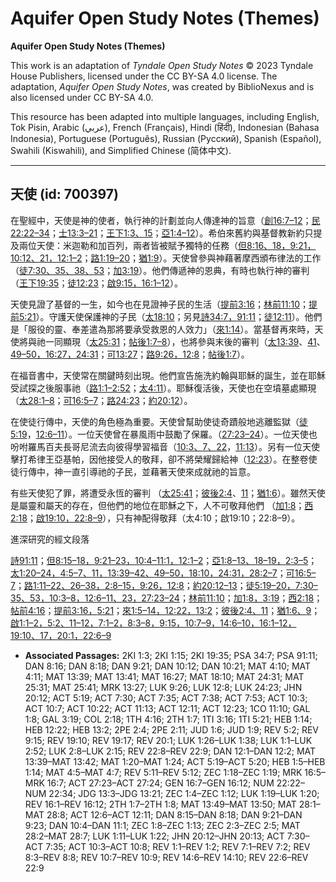 # Aquifer Open Study Notes (Themes)

**Aquifer Open Study Notes (Themes)**

This work is an adaptation of *Tyndale Open Study Notes* © 2023 Tyndale House Publishers, licensed under the CC BY\-SA 4\.0 license. The adaptation, *Aquifer Open Study Notes*, was created by BiblioNexus and is also licensed under CC BY\-SA 4\.0\.

This resource has been adapted into multiple languages, including English, Tok Pisin, Arabic (عربي), French (Français), Hindi (हिंदी), Indonesian (Bahasa Indonesia), Portuguese (Português), Russian (Русский), Spanish (Español), Swahili (Kiswahili), and Simplified Chinese (简体中文).



--------------------------------

## 天使 (id: 700397)

在聖經中，天使是神的使者，執行神的計劃並向人傳達神的旨意（[創16:7–12](https://ref.ly/Gen16:7-Gen16:12)；[民22:22–34](https://ref.ly/Num22:22-Num22:34)；[士13:3–21](https://ref.ly/Judg13:3-Judg13:21)；[王下1:3、](https://ref.ly/2Kgs1:3)[15](https://ref.ly/2Kgs1:15)；[亞1:4–12](https://ref.ly/Zech1:4-Zech1:12)）。希伯來舊約與基督教新約只提及兩位天使：米迦勒和加百列，兩者皆被賦予獨特的任務（[但8:16、](https://ref.ly/Dan8:16)[18，](https://ref.ly/Dan8:18)[9:21，](https://ref.ly/Dan9:21)[10:12、](https://ref.ly/Dan10:12)[21，](https://ref.ly/Dan10:21)[12:1–2](https://ref.ly/Dan12:1-Dan12:2)；[路1:19–20](https://ref.ly/Luke1:19-Luke1:20)；[猶1:9](https://ref.ly/Jude1:9)）。天使曾參與神藉著摩西頒布律法的工作（[徒7:30、](https://ref.ly/Acts7:30)[35、](https://ref.ly/Acts7:35)[38、](https://ref.ly/Acts7:38)[53](https://ref.ly/Acts7:53)；[加3:19](https://ref.ly/Gal3:19)）。他們傳遞神的恩典，有時也執行神的審判（[王下19:35](https://ref.ly/2Kgs19:35)；[徒12:23](https://ref.ly/Acts12:23)；[啟9:15，](https://ref.ly/Rev9:15)[16:1–12](https://ref.ly/Rev16:1-Rev16:12)）。

天使見證了基督的一生，如今也在見證神子民的生活（[提前3:16](https://ref.ly/1Tim3:16)；[林前11:10](https://ref.ly/1Cor11:10)；[提前5:21](https://ref.ly/1Tim5:21)）。守護天使保護神的子民（[太18:10](https://ref.ly/Matt18:10)；另見[詩34:7，](https://ref.ly/Ps34:7)[91:11](https://ref.ly/Ps91:11)；[徒12:11](https://ref.ly/Acts12:11)）。他們是「服役的靈、奉差遣為那將要承受救恩的人效力」（[來1:14](https://ref.ly/Heb1:14)）。當基督再來時，天使將與祂一同顯現（[太25:31](https://ref.ly/Matt25:31)；[帖後1:7–8](https://ref.ly/2Thess1:7-2Thess1:8)），也將參與末後的審判（[太13:39](https://ref.ly/Matt13:39)、[41](https://ref.ly/Matt13:41)、[49–50，](https://ref.ly/Matt13:49-Matt13:50)[16:27，](https://ref.ly/Matt16:27)[24:31](https://ref.ly/Matt24:31)；[可13:27](https://ref.ly/Mark13:27)；[路9:26，](https://ref.ly/Luke9:26)[12:8](https://ref.ly/Luke12:8)；[帖後1:7](https://ref.ly/2Thess1:7)）。

在福音書中，天使常在關鍵時刻出現。他們宣告施洗約翰與耶穌的誕生，並在耶穌受試探之後服事祂（[路1:1–2:52](https://ref.ly/Luke1:1-Luke2:52)；[太4:11](https://ref.ly/Matt4:11)）。耶穌復活後，天使也在空墳墓處顯現（[太28:1–8](https://ref.ly/Matt28:1-Matt28:8)；[可16:5–7](https://ref.ly/Mark16:5-Mark16:7)；[路24:23](https://ref.ly/Luke24:23)；[約20:12](https://ref.ly/John20:12)）。

在使徒行傳中，天使的角色極為重要。天使曾幫助使徒奇蹟般地逃離監獄（[徒5:19](https://ref.ly/Acts5:19)，[12:6–11](https://ref.ly/Acts12:6-Acts12:11)）。一位天使曾在暴風雨中鼓勵了保羅。（[27:23–24](https://ref.ly/Acts27:23-Acts27:24)）。一位天使也吩咐羅馬百夫長哥尼流去向彼得學習福音（[10:3、](https://ref.ly/Acts10:3)[7、](https://ref.ly/Acts10:7)[22](https://ref.ly/Acts10:22)，[11:13](https://ref.ly/Acts11:13)）。另有一位天使擊打希律王亞基帕，因他接受人的敬拜，卻不將榮耀歸給神（[12:23](https://ref.ly/Acts12:23)）。在整卷使徒行傳中，神一直引導祂的子民，並藉著天使來成就祂的旨意。

有些天使犯了罪，將遭受永恆的審判 （[太25:41](https://ref.ly/Matt25:41)；[彼後2:4](https://ref.ly/2Pet2:4)、[11](https://ref.ly/2Pet2:11)；[猶1:6](https://ref.ly/Jude1:6)）。雖然天使是屬靈和屬天的存在，但他們的地位在耶穌之下，人不可敬拜他們 （[加1:8](https://ref.ly/Gal1:8)；[西2:18](https://ref.ly/Col2:18)；[啟19:10，](https://ref.ly/Rev19:10)[22:8–9](https://ref.ly/Rev22:8-Rev22:9)），只有神配得敬拜（太4:10；啟19:10；22:8–9）。

進深研究的經文段落

[詩91:11](https://ref.ly/Ps91:11)；[但8:15–18，](https://ref.ly/Dan8:15-Dan8:18)[9:21–23，](https://ref.ly/Dan9:21-Dan9:23)[10:4–11:1，](https://ref.ly/Dan10:4-Dan11:1)[12:1–2](https://ref.ly/Dan12:1-Dan12:2)；[亞1:8–13、](https://ref.ly/Zech1:8-Zech1:13)[18–19，](https://ref.ly/Zech1:18-Zech1:19)[2:3–5](https://ref.ly/Zech2:3-Zech2:5)；[太1:20–24，](https://ref.ly/Matt1:20-Matt1:24)[4:5–7、](https://ref.ly/Matt4:5-Matt4:7)[11，](https://ref.ly/Matt4:11)[13:39–42、](https://ref.ly/Matt13:39-Matt13:42)[49–50，](https://ref.ly/Matt13:49-Matt13:50)[18:10，](https://ref.ly/Matt18:10)[24:31，](https://ref.ly/Matt24:31)[28:2–7](https://ref.ly/Matt28:2-Matt28:7)；[可16:5–7](https://ref.ly/Mark16:5-Mark16:7)；[路1:11–22、](https://ref.ly/Luke1:11-Luke1:22)[26–38，](https://ref.ly/Luke1:26-Luke1:38)[2:8–15，](https://ref.ly/Luke2:8-Luke2:15)[9:26，](https://ref.ly/Luke9:26)[12:8](https://ref.ly/Luke12:8)；[約20:12–13](https://ref.ly/John20:12-John20:13)；[徒5:19–20，](https://ref.ly/Acts5:19-Acts5:20)[7:30–35、](https://ref.ly/Acts7:30-Acts7:35)[53，](https://ref.ly/Acts7:53)[10:3–8，](https://ref.ly/Acts10:3-Acts10:8)[12:6–11、](https://ref.ly/Acts12:6-Acts12:11)[23，](https://ref.ly/Acts12:23)[27:23–24](https://ref.ly/Acts27:23-Acts27:24)；[林前11:10](https://ref.ly/1Cor11:10)；[加1:8，](https://ref.ly/Gal1:8)[3:19](https://ref.ly/Gal3:19)；[西2:18](https://ref.ly/Col2:18)；[帖前4:16](https://ref.ly/1Thess4:16)；[提前3:16，](https://ref.ly/1Tim3:16)[5:21](https://ref.ly/1Tim5:21)；[來1:5–14，](https://ref.ly/Heb1:5-Heb1:14)[12:22，](https://ref.ly/Heb12:22)[13:2](https://ref.ly/Heb13:2)；[彼後2:4、](https://ref.ly/2Pet2:4)[11](https://ref.ly/2Pet2:11)；[猶1:6、](https://ref.ly/Jude1:6)[9](https://ref.ly/Jude1:9)；[啟1:1–2，](https://ref.ly/Rev1:1-Rev1:2)[5:2、](https://ref.ly/Rev5:2)[11–12，](https://ref.ly/Rev5:11-Rev5:12)[7:1–2，](https://ref.ly/Rev7:1-Rev7:2)[8:3–8，](https://ref.ly/Rev8:3-Rev8:8)[9:15，](https://ref.ly/Rev9:15)[10:7–9，](https://ref.ly/Rev10:7-Rev10:9)[14:6–10，](https://ref.ly/Rev14:6-Rev14:10)[16:1–12，](https://ref.ly/Rev16:1-Rev16:12)[19:10、](https://ref.ly/Rev19:10)[17，](https://ref.ly/Rev19:17)[20:1，](https://ref.ly/Rev20:1)[22:6–9](https://ref.ly/Rev22:6-Rev22:9)

* **Associated Passages:** 2KI 1:3; 2KI 1:15; 2KI 19:35; PSA 34:7; PSA 91:11; DAN 8:16; DAN 8:18; DAN 9:21; DAN 10:12; DAN 10:21; MAT 4:10; MAT 4:11; MAT 13:39; MAT 13:41; MAT 16:27; MAT 18:10; MAT 24:31; MAT 25:31; MAT 25:41; MRK 13:27; LUK 9:26; LUK 12:8; LUK 24:23; JHN 20:12; ACT 5:19; ACT 7:30; ACT 7:35; ACT 7:38; ACT 7:53; ACT 10:3; ACT 10:7; ACT 10:22; ACT 11:13; ACT 12:11; ACT 12:23; 1CO 11:10; GAL 1:8; GAL 3:19; COL 2:18; 1TH 4:16; 2TH 1:7; 1TI 3:16; 1TI 5:21; HEB 1:14; HEB 12:22; HEB 13:2; 2PE 2:4; 2PE 2:11; JUD 1:6; JUD 1:9; REV 5:2; REV 9:15; REV 19:10; REV 19:17; REV 20:1; LUK 1:26–LUK 1:38; LUK 1:1–LUK 2:52; LUK 2:8–LUK 2:15; REV 22:8–REV 22:9; DAN 12:1–DAN 12:2; MAT 13:39–MAT 13:42; MAT 1:20–MAT 1:24; ACT 5:19–ACT 5:20; HEB 1:5–HEB 1:14; MAT 4:5–MAT 4:7; REV 5:11–REV 5:12; ZEC 1:18–ZEC 1:19; MRK 16:5–MRK 16:7; ACT 27:23–ACT 27:24; GEN 16:7–GEN 16:12; NUM 22:22–NUM 22:34; JDG 13:3–JDG 13:21; ZEC 1:4–ZEC 1:12; LUK 1:19–LUK 1:20; REV 16:1–REV 16:12; 2TH 1:7–2TH 1:8; MAT 13:49–MAT 13:50; MAT 28:1–MAT 28:8; ACT 12:6–ACT 12:11; DAN 8:15–DAN 8:18; DAN 9:21–DAN 9:23; DAN 10:4–DAN 11:1; ZEC 1:8–ZEC 1:13; ZEC 2:3–ZEC 2:5; MAT 28:2–MAT 28:7; LUK 1:11–LUK 1:22; JHN 20:12–JHN 20:13; ACT 7:30–ACT 7:35; ACT 10:3–ACT 10:8; REV 1:1–REV 1:2; REV 7:1–REV 7:2; REV 8:3–REV 8:8; REV 10:7–REV 10:9; REV 14:6–REV 14:10; REV 22:6–REV 22:9

